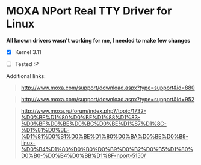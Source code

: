 # MOXA NPort Real TTY Driver for Linux

**All known drivers wasn't working for me, I needed to make few changes**

* [x] Kernel 3.11
* [ ] Tested :P 



Additional links:

> http://www.moxa.com/support/download.aspx?type=support&id=880

> http://www.moxa.com/support/download.aspx?type=support&id=952

> http://www.moxa.ru/forum/index.php?/topic/1732-%D0%BF%D1%80%D0%BE%D1%88%D1%83-%D0%BF%D0%BE%D0%BC%D0%BE%D1%87%D1%8C-%D1%81%D0%BE-%D1%81%D0%B1%D0%BE%D1%80%D0%BA%D0%BE%D0%B9-linux-%D0%B4%D1%80%D0%B0%D0%B9%D0%B2%D0%B5%D1%80%D0%B0-%D0%B4%D0%BB%D1%8F-nport-5150/
